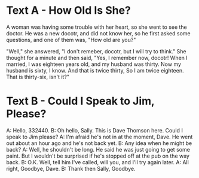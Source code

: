 # Text A - How Old Is She?

A woman was having some trouble with her heart, so she went to see the doctor. He was a new docotr, and did not know her, so he first asked some questions, and one of them was, "How old are you?"

"Well," she answered, "I don't remeber, docotr, but I will try to think." She thought for a minute and then said, "Yes, I remember now, docotr! When I married, I was eighteen years old, and my husband was thirty. Now my husband is sixty, I know. And that is twice thirty, So I am twice eighteen. That is thirty-six, isn't it?"

# Text B - Could I Speak to Jim, Please?

A: Hello, 332440.
B: Oh hello, Sally. This is Dave Thomson here. Could I speak to Jim please?
A: I'm afraid he's not in at the moment, Dave. He went out about an hour ago and he's not back yet.
B: Any idea when he might be back?
A: Well, he shouldn't be long. He said he was just going to get some paint. But I wouldn't be surprised if he's stopped off at the pub on the way back.
B: O.K. Well, tell him I've called, will you, and I'll try again later.
A: All right, Goodbye, Dave.
B: Thank then Sally, Goodbye.

